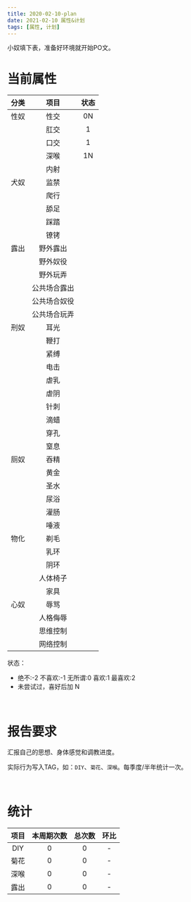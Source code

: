 ```yaml
---
title: 2020-02-10-plan
date: 2021-02-10 属性&计划
tags: [属性, 计划]
---
```


小奴填下表，准备好环境就开始PO文。
<!--more-->

# 当前属性

| 分类 | 项目 | 状态 |
| :---: | :---: | :---: |
| 性奴 | 性交 | 0N | 
|  | 肛交 | 1 | 
|  | 口交 | 1 | 
|  | 深喉 | 1N | 
|  | 内射 |  | 
| 犬奴 | 监禁 |  | 
|  | 爬行 |  | 
|  | 舔足 |  | 
|  | 踩踏 |  | 
|  | 镣铐 |  | 
| 露出 | 野外露出 |  |
|  | 野外奴役 |  |
|  | 野外玩弄 |  |
|  | 公共场合露出 |  |    
|  | 公共场合奴役 |  | 
|  | 公共场合玩弄 |  | 
| 刑奴 | 耳光 |  |
|  | 鞭打 |  |  
|  | 紧缚 |  | 
|  | 电击 |  | 
|  | 虐乳 |  |
|  | 虐阴 |  |  
|  | 针刺 |  | 
|  | 滴蜡 |  | 
|  | 穿孔 |  | 
|  | 窒息 |  | 
| 厕奴 | 吞精 |  |
|  | 黄金 |  | 
|  | 圣水 |  |  
|  | 尿浴 |  | 
|  | 灌肠 |  | 
|  | 唾液 |  | 
| 物化 | 剃毛 |  | 
|  | 乳环 |  | 
|  | 阴环 |  |
|  | 人体椅子 |  |  
|  | 家具 |  | 
| 心奴 | 辱骂 |  | 
|  | 人格侮辱 |  |
|  | 思维控制 |  | 
|  | 网络控制 |  | 

状态：
* 绝不:-2 不喜欢:-1 无所谓:0 喜欢:1 最喜欢:2
* 未尝试过，喜好后加 N 

</br>

# 报告要求

汇报自己的思想、身体感觉和调教进度。

实际行为写入TAG，如：`DIY`、`菊花`、`深喉`。每季度/半年统计一次。

</br>

# 统计

| 项目 | 本周期次数 | 总次数 | 环比 |
| :---: | :---: | :---: | :---: | 
| DIY | 0 | 0 | - |
| 菊花 | 0 | 0 | - |
| 深喉 | 0 | 0 | - |
| 露出 | 0 | 0 | - |